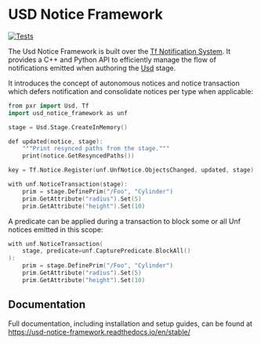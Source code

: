 # USD Notice Framework

[![Tests](https://github.com/wdas/usd-notice-framework/actions/workflows/test.yml/badge.svg?branch=main)](https://github.com/wdas/usd-notice-framework/actions/workflows/test.yml)

The Usd Notice Framework is built over the
[Tf Notification System](https://graphics.pixar.com/usd/release/api/page_tf__notification.html).
It provides a C++ and Python API to efficiently manage the flow of notifications
emitted when authoring the [Usd](https://github.com/PixarAnimationStudios/USD)
stage.

It introduces the concept of autonomous notices and notice transaction which
defers notification and consolidate notices per type when applicable:

```cpp
from pxr import Usd, Tf
import usd_notice_framework as unf

stage = Usd.Stage.CreateInMemory()

def updated(notice, stage):
    """Print resynced paths from the stage."""
    print(notice.GetResyncedPaths())

key = Tf.Notice.Register(unf.UnfNotice.ObjectsChanged, updated, stage)

with unf.NoticeTransaction(stage):
    prim = stage.DefinePrim("/Foo", "Cylinder")
    prim.GetAttribute("radius").Set(5)
    prim.GetAttribute("height").Set(10)
```

A predicate can be applied during a transaction to block some or all Unf notices
emitted in this scope:

```cpp
with unf.NoticeTransaction(
    stage, predicate=unf.CapturePredicate.BlockAll()
):
    prim = stage.DefinePrim("/Foo", "Cylinder")
    prim.GetAttribute("radius").Set(5)
    prim.GetAttribute("height").Set(10)
```

## Documentation

Full documentation, including installation and setup guides, can be found at
https://usd-notice-framework.readthedocs.io/en/stable/
